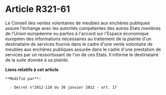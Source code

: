 # Article R321-61

Le Conseil des ventes volontaires de meubles aux enchères publiques assure l'échange avec les autorités compétentes des
autres Etats membres de l'Union européenne ou parties à l'accord sur l'Espace économique européen des informations
nécessaires au traitement de la plainte d'un destinataire de services fournis dans le cadre d'une vente volontaire de meubles
aux enchères publiques assurée dans le cadre d'une prestation de services par un ressortissant de l'un de ces Etats. Il
informe le destinataire de la suite donnée à sa plainte.

**Liens relatifs à cet article**

	**Modifié par**:

	  - Décret n°2012-120 du 30 janvier 2012 - art. 17
